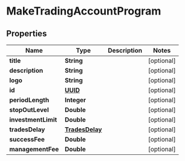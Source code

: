 # MakeTradingAccountProgram

## Properties
Name | Type | Description | Notes
------------ | ------------- | ------------- | -------------
**title** | **String** |  |  [optional]
**description** | **String** |  |  [optional]
**logo** | **String** |  |  [optional]
**id** | [**UUID**](UUID.md) |  |  [optional]
**periodLength** | **Integer** |  |  [optional]
**stopOutLevel** | **Double** |  |  [optional]
**investmentLimit** | **Double** |  |  [optional]
**tradesDelay** | [**TradesDelay**](TradesDelay.md) |  |  [optional]
**successFee** | **Double** |  |  [optional]
**managementFee** | **Double** |  |  [optional]
